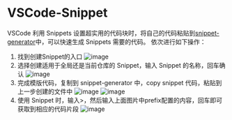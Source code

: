 # VSCode-Snippet
VSCode 利用 Snippets 设置超实用的代码块时，将自己的代码粘贴到[snippet-generator](https://snippet-generator.app/)中，可以快速生成 Snippets 需要的代码。
依次进行如下操作：
1. 找到创建Snippet的入口
![image](https://user-images.githubusercontent.com/42236890/224686943-ed4d207a-1605-458c-a67b-f3d9d73b9bc1.png)
2. 选择创建适用于全局还是当前仓库的 Snippet，输入 Snippet 的名称，回车确认
![image](https://user-images.githubusercontent.com/42236890/224687301-5d2b1611-5856-472e-9cb5-57c08cfd3189.png)
3. 完成模版代码，复制到 snippet-generator 中，copy snippet 代码，粘贴到上一步创建的文件中
![image](https://user-images.githubusercontent.com/42236890/224688409-d5391bc8-9609-47c3-a73b-bb3bff7b1b98.png)
![image](https://user-images.githubusercontent.com/42236890/224688752-6d08510f-df90-4ac3-83e4-b3b08e88d7a0.png)
4. 使用 Snippet 时，输入>，然后输入上面图片中prefix配置的内容，回车即可获取到相应的代码片段
![image](https://user-images.githubusercontent.com/42236890/224689546-b3295379-2422-4b51-aa0c-9f838f5b125f.png)
